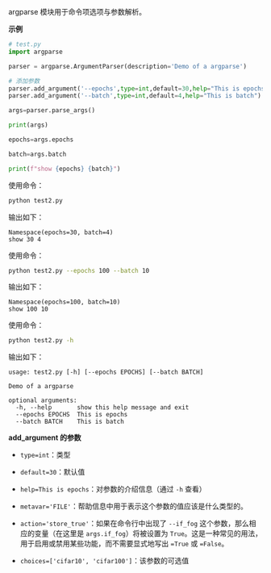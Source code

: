 argparse 模块用于命令项选项与参数解析。

**示例**

```python
# test.py
import argparse

parser = argparse.ArgumentParser(description='Demo of a argparse')

# 添加参数
parser.add_argument('--epochs',type=int,default=30,help="This is epochs")
parser.add_argument('--batch',type=int,default=4,help="This is batch")

args=parser.parse_args()

print(args)

epochs=args.epochs

batch=args.batch

print(f"show {epochs} {batch}")
```

使用命令：
```sh
python test2.py
```

输出如下：
```
Namespace(epochs=30, batch=4)
show 30 4
```

使用命令：
```sh
python test2.py --epochs 100 --batch 10
```

输出如下：
```
Namespace(epochs=100, batch=10)
show 100 10
```

使用命令：
```sh
python test2.py -h
```

输出如下：
```
usage: test2.py [-h] [--epochs EPOCHS] [--batch BATCH]

Demo of a argparse

optional arguments:
  -h, --help       show this help message and exit    
  --epochs EPOCHS  This is epochs
  --batch BATCH    This is batch
```

**add_argument 的参数**

+ `type=int`：类型

+ `default=30`：默认值

+ `help=This is epochs`：对参数的介绍信息（通过 `-h` 查看）

+ `metavar='FILE'`：帮助信息中用于表示这个参数的值应该是什么类型的。

+ `action='store_true'`：如果在命令行中出现了 `--if_fog` 这个参数，那么相应的变量（在这里是 `args.if_fog`）将被设置为 `True`。这是一种常见的用法，用于启用或禁用某些功能，而不需要显式地写出 `=True` 或 `=False`。

+ `choices=['cifar10', 'cifar100']`：该参数的可选值

  
